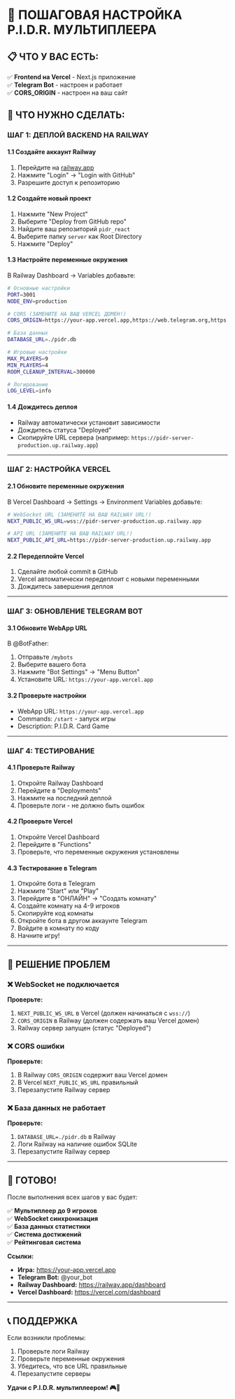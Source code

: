 # 🎯 ПОШАГОВАЯ НАСТРОЙКА P.I.D.R. МУЛЬТИПЛЕЕРА

## 📋 ЧТО У ВАС ЕСТЬ:

✅ **Frontend на Vercel** - Next.js приложение  
✅ **Telegram Bot** - настроен и работает  
✅ **CORS_ORIGIN** - настроен на ваш сайт  

## 🎯 ЧТО НУЖНО СДЕЛАТЬ:

### **ШАГ 1: ДЕПЛОЙ BACKEND НА RAILWAY**

#### 1.1 Создайте аккаунт Railway
1. Перейдите на [railway.app](https://railway.app)
2. Нажмите "Login" → "Login with GitHub"
3. Разрешите доступ к репозиторию

#### 1.2 Создайте новый проект
1. Нажмите "New Project"
2. Выберите "Deploy from GitHub repo"
3. Найдите ваш репозиторий `pidr_react`
4. Выберите папку `server` как Root Directory
5. Нажмите "Deploy"

#### 1.3 Настройте переменные окружения
В Railway Dashboard → Variables добавьте:

```bash
# Основные настройки
PORT=3001
NODE_ENV=production

# CORS (ЗАМЕНИТЕ НА ВАШ VERCEL ДОМЕН!)
CORS_ORIGIN=https://your-app.vercel.app,https://web.telegram.org,https://t.me

# База данных
DATABASE_URL=./pidr.db

# Игровые настройки
MAX_PLAYERS=9
MIN_PLAYERS=4
ROOM_CLEANUP_INTERVAL=300000

# Логирование
LOG_LEVEL=info
```

#### 1.4 Дождитесь деплоя
- Railway автоматически установит зависимости
- Дождитесь статуса "Deployed"
- Скопируйте URL сервера (например: `https://pidr-server-production.up.railway.app`)

---

### **ШАГ 2: НАСТРОЙКА VERCEL**

#### 2.1 Обновите переменные окружения
В Vercel Dashboard → Settings → Environment Variables добавьте:

```bash
# WebSocket URL (ЗАМЕНИТЕ НА ВАШ RAILWAY URL!)
NEXT_PUBLIC_WS_URL=wss://pidr-server-production.up.railway.app

# API URL (ЗАМЕНИТЕ НА ВАШ RAILWAY URL!)
NEXT_PUBLIC_API_URL=https://pidr-server-production.up.railway.app
```

#### 2.2 Передеплойте Vercel
1. Сделайте любой commit в GitHub
2. Vercel автоматически передеплоит с новыми переменными
3. Дождитесь завершения деплоя

---

### **ШАГ 3: ОБНОВЛЕНИЕ TELEGRAM BOT**

#### 3.1 Обновите WebApp URL
В @BotFather:
1. Отправьте `/mybots`
2. Выберите вашего бота
3. Нажмите "Bot Settings" → "Menu Button"
4. Установите URL: `https://your-app.vercel.app`

#### 3.2 Проверьте настройки
- WebApp URL: `https://your-app.vercel.app`
- Commands: `/start` - запуск игры
- Description: P.I.D.R. Card Game

---

### **ШАГ 4: ТЕСТИРОВАНИЕ**

#### 4.1 Проверьте Railway
1. Откройте Railway Dashboard
2. Перейдите в "Deployments"
3. Нажмите на последний деплой
4. Проверьте логи - не должно быть ошибок

#### 4.2 Проверьте Vercel
1. Откройте Vercel Dashboard
2. Перейдите в "Functions"
3. Проверьте, что переменные окружения установлены

#### 4.3 Тестирование в Telegram
1. Откройте бота в Telegram
2. Нажмите "Start" или "Play"
3. Перейдите в "ОНЛАЙН" → "Создать комнату"
4. Создайте комнату на 4-9 игроков
5. Скопируйте код комнаты
6. Откройте бота в другом аккаунте Telegram
7. Войдите в комнату по коду
8. Начните игру!

---

## 🔧 РЕШЕНИЕ ПРОБЛЕМ

### ❌ WebSocket не подключается
**Проверьте:**
1. `NEXT_PUBLIC_WS_URL` в Vercel (должен начинаться с `wss://`)
2. `CORS_ORIGIN` в Railway (должен содержать ваш Vercel домен)
3. Railway сервер запущен (статус "Deployed")

### ❌ CORS ошибки
**Проверьте:**
1. В Railway `CORS_ORIGIN` содержит ваш Vercel домен
2. В Vercel `NEXT_PUBLIC_WS_URL` правильный
3. Перезапустите Railway сервер

### ❌ База данных не работает
**Проверьте:**
1. `DATABASE_URL=./pidr.db` в Railway
2. Логи Railway на наличие ошибок SQLite
3. Перезапустите Railway сервер

---

## 🎉 ГОТОВО!

После выполнения всех шагов у вас будет:

✅ **Мультиплеер до 9 игроков**  
✅ **WebSocket синхронизация**  
✅ **База данных статистики**  
✅ **Система достижений**  
✅ **Рейтинговая система**  

**Ссылки:**
- **Игра:** https://your-app.vercel.app
- **Telegram Bot:** @your_bot
- **Railway Dashboard:** https://railway.app/dashboard
- **Vercel Dashboard:** https://vercel.com/dashboard

---

## 📞 ПОДДЕРЖКА

Если возникли проблемы:
1. Проверьте логи Railway
2. Проверьте переменные окружения
3. Убедитесь, что все URL правильные
4. Перезапустите серверы

**Удачи с P.I.D.R. мультиплеером! 🎮🚀**
